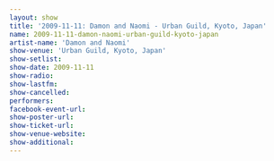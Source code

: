 ```yaml
---
layout: show
title: '2009-11-11: Damon and Naomi - Urban Guild, Kyoto, Japan'
name: 2009-11-11-damon-naomi-urban-guild-kyoto-japan
artist-name: 'Damon and Naomi'
show-venue: 'Urban Guild, Kyoto, Japan'
show-setlist: 
show-date: 2009-11-11
show-radio: 
show-lastfm: 
show-cancelled: 
performers: 
facebook-event-url: 
show-poster-url: 
show-ticket-url: 
show-venue-website: 
show-additional: 
---
```



